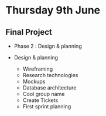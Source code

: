 # Thursday 9th June

## Final Project  
+ Phase 2 : Design & planning

+ Design & planning 
  + Wireframing
  + Research technologies
  + Mockups 
  + Database architecture
  + Cool group name
  + Create Tickets 
  + First sprint planning



